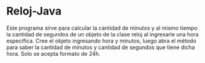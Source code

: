# Reloj-Java

Este programa sirve para calcular la cantidad de minutos y al mismo tiempo la cantidad de segundos de un objeto de la clase reloj al ingresarle una hora específica. Cree el objeto ingresando hora y minutos, luego abra el método para saber la cantidad de minutos y cantidad de segundos que tiene dicha hora.
Solo se acepta formato de 24h.